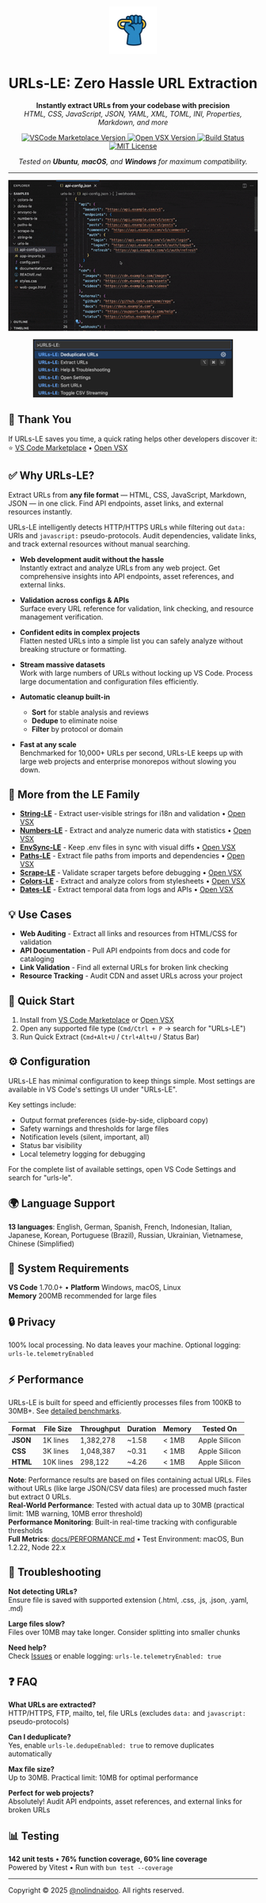 <p align="center">
  <img src="src/assets/images/icon.png" alt="URLs-LE Logo" width="96" height="96"/>
</p>
<h1 align="center">URLs-LE: Zero Hassle URL Extraction</h1>
<p align="center">
  <b>Instantly extract URLs from your codebase with precision</b><br/>
  <i>HTML, CSS, JavaScript, JSON, YAML, XML, TOML, INI, Properties, Markdown, and more</i>
</p>

<p align="center">
  <!-- VS Code Marketplace -->
  <a href="https://marketplace.visualstudio.com/items?itemName=nolindnaidoo.urls-le">
    <img src="https://img.shields.io/visual-studio-marketplace/v/nolindnaidoo.urls-le" alt="VSCode Marketplace Version" />
  </a>
  <!-- Open VSX -->
  <a href="https://open-vsx.org/extension/nolindnaidoo/urls-le">
    <img src="https://img.shields.io/open-vsx/v/nolindnaidoo/urls-le" alt="Open VSX Version" />
  </a>
  <!-- Build -->
  <a href="https://github.com/nolindnaidoo/urls-le/actions">
    <img src="https://img.shields.io/github/actions/workflow/status/nolindnaidoo/urls-le/ci.yml?branch=main" alt="Build Status" />
  </a>
  <!-- License -->
  <a href="https://github.com/nolindnaidoo/urls-le/blob/main/LICENSE">
    <img src="https://img.shields.io/github/license/nolindnaidoo/urls-le" alt="MIT License" />
  </a>
</p>

<p align="center">
  <i>Tested on <b>Ubuntu</b>, <b>macOS</b>, and <b>Windows</b> for maximum compatibility.</i>
</p>

---

<p align="center">
  <img src="src/assets/images/demo.gif" alt="URL Extraction Demo" style="max-width: 100%; height: auto;" />
</p>

<p align="center">
  <img src="src/assets/images/command-palette.png" alt="Command Palette" style="max-width: 80%; height: auto;" />
</p>

## 🙏 Thank You

If URLs-LE saves you time, a quick rating helps other developers discover it:  
⭐ [VS Code Marketplace](https://marketplace.visualstudio.com/items?itemName=nolindnaidoo.urls-le) • [Open VSX](https://open-vsx.org/extension/nolindnaidoo/urls-le)

## ✅ Why URLs-LE?

Extract URLs from **any file format** — HTML, CSS, JavaScript, Markdown, JSON — in one click. Find API endpoints, asset links, and external resources instantly.

URLs-LE intelligently detects HTTP/HTTPS URLs while filtering out `data:` URIs and `javascript:` pseudo-protocols. Audit dependencies, validate links, and track external resources without manual searching.

- **Web development audit without the hassle**  
  Instantly extract and analyze URLs from any web project. Get comprehensive insights into API endpoints, asset references, and external links.

- **Validation across configs & APIs**  
  Surface every URL reference for validation, link checking, and resource management verification.

- **Confident edits in complex projects**  
  Flatten nested URLs into a simple list you can safely analyze without breaking structure or formatting.

- **Stream massive datasets**  
  Work with large numbers of URLs without locking up VS Code. Process large documentation and configuration files efficiently.

- **Automatic cleanup built-in**
  - **Sort** for stable analysis and reviews
  - **Dedupe** to eliminate noise
  - **Filter** by protocol or domain
- **Fast at any scale**  
  Benchmarked for 10,000+ URLs per second, URLs-LE keeps up with large web projects and enterprise monorepos without slowing you down.

## 🚀 More from the LE Family

- **[String-LE](https://marketplace.visualstudio.com/items?itemName=nolindnaidoo.string-le)** - Extract user-visible strings for i18n and validation • [Open VSX](https://open-vsx.org/extension/nolindnaidoo/string-le)
- **[Numbers-LE](https://marketplace.visualstudio.com/items?itemName=nolindnaidoo.numbers-le)** - Extract and analyze numeric data with statistics • [Open VSX](https://open-vsx.org/extension/nolindnaidoo/numbers-le)
- **[EnvSync-LE](https://marketplace.visualstudio.com/items?itemName=nolindnaidoo.envsync-le)** - Keep .env files in sync with visual diffs • [Open VSX](https://open-vsx.org/extension/nolindnaidoo/envsync-le)
- **[Paths-LE](https://marketplace.visualstudio.com/items?itemName=nolindnaidoo.paths-le)** - Extract file paths from imports and dependencies • [Open VSX](https://open-vsx.org/extension/nolindnaidoo/paths-le)
- **[Scrape-LE](https://marketplace.visualstudio.com/items?itemName=nolindnaidoo.scrape-le)** - Validate scraper targets before debugging • [Open VSX](https://open-vsx.org/extension/nolindnaidoo/scrape-le)
- **[Colors-LE](https://marketplace.visualstudio.com/items?itemName=nolindnaidoo.colors-le)** - Extract and analyze colors from stylesheets • [Open VSX](https://open-vsx.org/extension/nolindnaidoo/colors-le)
- **[Dates-LE](https://marketplace.visualstudio.com/items?itemName=nolindnaidoo.dates-le)** - Extract temporal data from logs and APIs • [Open VSX](https://open-vsx.org/extension/nolindnaidoo/dates-le)

## 💡 Use Cases

- **Web Auditing** - Extract all links and resources from HTML/CSS for validation
- **API Documentation** - Pull API endpoints from docs and code for cataloging
- **Link Validation** - Find all external URLs for broken link checking
- **Resource Tracking** - Audit CDN and asset URLs across your project

## 🚀 Quick Start

1. Install from [VS Code Marketplace](https://marketplace.visualstudio.com/items?itemName=nolindnaidoo.urls-le) or [Open VSX](https://open-vsx.org/extension/nolindnaidoo/urls-le)
2. Open any supported file type (`Cmd/Ctrl + P` → search for "URLs-LE")
3. Run Quick Extract (`Cmd+Alt+U` / `Ctrl+Alt+U` / Status Bar)

## ⚙️ Configuration

URLs-LE has minimal configuration to keep things simple. Most settings are available in VS Code's settings UI under "URLs-LE".

Key settings include:

- Output format preferences (side-by-side, clipboard copy)
- Safety warnings and thresholds for large files
- Notification levels (silent, important, all)
- Status bar visibility
- Local telemetry logging for debugging

For the complete list of available settings, open VS Code Settings and search for "urls-le".

## 🌍 Language Support

**13 languages**: English, German, Spanish, French, Indonesian, Italian, Japanese, Korean, Portuguese (Brazil), Russian, Ukrainian, Vietnamese, Chinese (Simplified)

## 🧩 System Requirements

**VS Code** 1.70.0+ • **Platform** Windows, macOS, Linux  
**Memory** 200MB recommended for large files

## 🔒 Privacy

100% local processing. No data leaves your machine. Optional logging: `urls-le.telemetryEnabled`

## ⚡ Performance

<!-- PERFORMANCE_START -->

URLs-LE is built for speed and efficiently processes files from 100KB to 30MB+. See [detailed benchmarks](docs/PERFORMANCE.md).

| Format   | File Size | Throughput | Duration | Memory | Tested On     |
| -------- | --------- | ---------- | -------- | ------ | ------------- |
| **JSON** | 1K lines  | 1,382,278  | ~1.58    | < 1MB  | Apple Silicon |
| **CSS**  | 3K lines  | 1,048,387  | ~0.31    | < 1MB  | Apple Silicon |
| **HTML** | 10K lines | 298,122    | ~4.26    | < 1MB  | Apple Silicon |

**Note**: Performance results are based on files containing actual URLs. Files without URLs (like large JSON/CSV data files) are processed much faster but extract 0 URLs.  
**Real-World Performance**: Tested with actual data up to 30MB (practical limit: 1MB warning, 10MB error threshold)  
**Performance Monitoring**: Built-in real-time tracking with configurable thresholds  
**Full Metrics**: [docs/PERFORMANCE.md](docs/PERFORMANCE.md) • Test Environment: macOS, Bun 1.2.22, Node 22.x

<!-- PERFORMANCE_END -->

## 🔧 Troubleshooting

**Not detecting URLs?**  
Ensure file is saved with supported extension (.html, .css, .js, .json, .yaml, .md)

**Large files slow?**  
Files over 10MB may take longer. Consider splitting into smaller chunks

**Need help?**  
Check [Issues](https://github.com/nolindnaidoo/urls-le/issues) or enable logging: `urls-le.telemetryEnabled: true`

## ❓ FAQ

**What URLs are extracted?**  
HTTP/HTTPS, FTP, mailto, tel, file URLs (excludes `data:` and `javascript:` pseudo-protocols)

**Can I deduplicate?**  
Yes, enable `urls-le.dedupeEnabled: true` to remove duplicates automatically

**Max file size?**  
Up to 30MB. Practical limit: 10MB for optimal performance

**Perfect for web projects?**  
Absolutely! Audit API endpoints, asset references, and external links for broken URLs

## 📊 Testing

**142 unit tests** • **76% function coverage, 60% line coverage**  
Powered by Vitest • Run with `bun test --coverage`

---

Copyright © 2025
<a href="https://github.com/nolindnaidoo">@nolindnaidoo</a>. All rights reserved.

